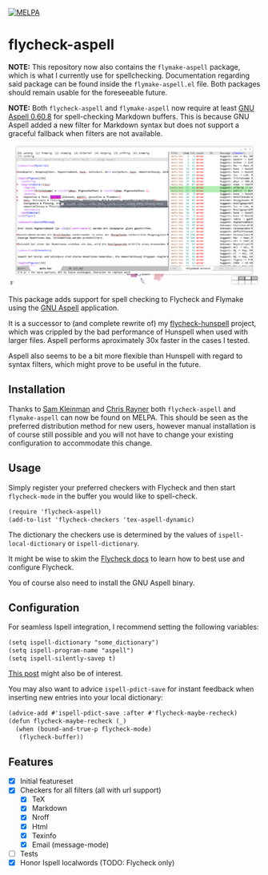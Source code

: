 [![MELPA](https://melpa.org/packages/flymake-aspell-badge.svg)](https://melpa.org/#/flymake-aspell)

# flycheck-aspell

**NOTE:** This repository now also contains the `flymake-aspell` package, which is what I currently use for spellchecking.
Documentation regarding said package can be found inside the `flymake-aspell.el` file.
Both packages should remain usable for the foreseeable future.

**NOTE:** Both `flycheck-aspell` and `flymake-aspell` now require at least [GNU Aspell 0.60.8](http://aspell.net/man-html/ChangeLog.html) for spell-checking Markdown buffers.
This is because GNU Aspell added a new filter for Markdown syntax but does not support a graceful fallback when filters are not available.

![flycheck-aspell in action](screenshot.png)

This package adds support for spell checking to Flycheck and Flymake using the [GNU Aspell](http://aspell.net) application.

It is a successor to (and complete rewrite of) my [flycheck-hunspell](https://github.com/leotaku/flycheck-hunspell) project, which was crippled by the bad performance of Hunspell when used with larger files. Aspell performs aproximately 30x faster in the cases I tested.

Aspell also seems to be a bit more flexible than Hunspell with regard to syntax filters, which might prove to be useful in the future.

## Installation

Thanks to [Sam Kleinman](https://github.com/tychoish) and [Chris Rayner](https://github.com/riscy) both `flycheck-aspell` and `flymake-aspell` can now be found on MELPA.
This should be seen as the preferred distribution method for new users, however manual installation is of course still possible and you will not have to change your existing configuration to accommodate this change.

## Usage

Simply register your preferred checkers with Flycheck and then start `flycheck-mode` in the buffer you would like to spell-check.

```emacs-lisp
(require 'flycheck-aspell)
(add-to-list 'flycheck-checkers 'tex-aspell-dynamic)
```

The dictionary the checkers use is determined by the values of `ispell-local-dictionary` or `ispell-dictionary`.

It might be wise to skim the [Flycheck docs](https://www.flycheck.org/en/latest/) to learn how to best use and configure Flycheck.

You of course also need to install the GNU Aspell binary.

## Configuration

For seamless Ispell integration, I recommend setting the following variables:

```emacs-lisp
(setq ispell-dictionary "some_dictionary")
(setq ispell-program-name "aspell")
(setq ispell-silently-savep t)
```

[This post](https://blog.binchen.org/posts/what-s-the-best-spell-check-set-up-in-emacs.html) might also be of interest.

You may also want to advice `ispell-pdict-save` for instant feedback when inserting new entries into your local dictionary:

```emacs-lisp
(advice-add #'ispell-pdict-save :after #'flycheck-maybe-recheck)
(defun flycheck-maybe-recheck (_)
  (when (bound-and-true-p flycheck-mode)
   (flycheck-buffer))
```

## Features

- [X] Initial featureset
- [X] Checkers for all filters (all with url support)
  - [X] TeX
  - [X] Markdown
  - [X] Nroff
  - [X] Html
  - [X] Texinfo
  - [X] Email (message-mode)
- [ ] Tests
- [X] Honor Ispell localwords (TODO: Flycheck only)
